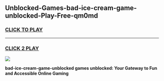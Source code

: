 
## Unblocked-Games-bad-ice-cream-game-unblocked-Play-Free-qm0md
<h3>
<a href="https://premium76.site?title=bad-ice-cream-game-unblocked&ref=20M">CLICK TO PLAY</a></h3>
<hr>

<h3>
<a href="https://premium76.site?title=bad-ice-cream-game-unblocked&ref=20M">CLICK 2 PLAY</a>
  
</h3>

<a href="https://premium76.site?title=bad-ice-cream-game-unblocked&ref=19M"><img src="https://clearcache.store/games.png"></a>


**bad-ice-cream-game-unblocked games unblocked: Your Gateway to Fun and Accessible Online Gaming**
